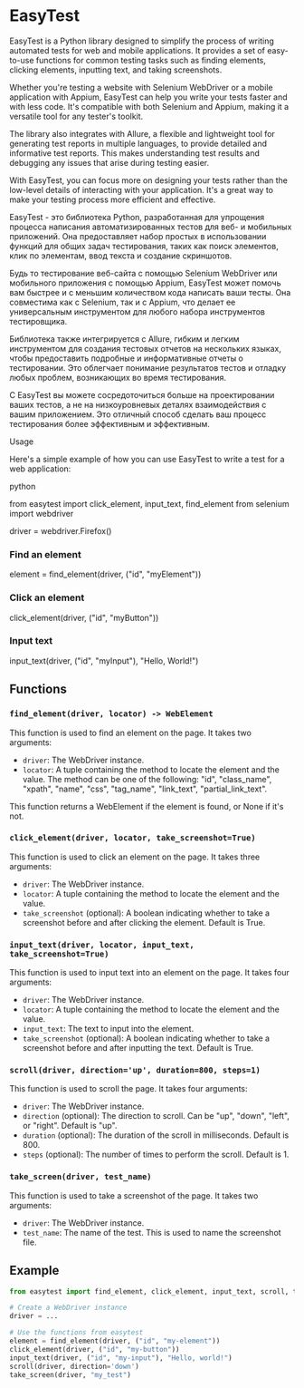 # EasyTest

EasyTest is a Python library designed to simplify the process of writing automated tests for web and mobile applications. It provides a set of easy-to-use functions for common testing tasks such as finding elements, clicking elements, inputting text, and taking screenshots.

Whether you're testing a website with Selenium WebDriver or a mobile application with Appium, EasyTest can help you write your tests faster and with less code. It's compatible with both Selenium and Appium, making it a versatile tool for any tester's toolkit.

The library also integrates with Allure, a flexible and lightweight tool for generating test reports in multiple languages, to provide detailed and informative test reports. This makes understanding test results and debugging any issues that arise during testing easier.

With EasyTest, you can focus more on designing your tests rather than the low-level details of interacting with your application. It's a great way to make your testing process more efficient and effective.

EasyTest - это библиотека Python, разработанная для упрощения процесса написания автоматизированных тестов для веб- и мобильных приложений. Она предоставляет набор простых в использовании функций для общих задач тестирования, таких как поиск элементов, клик по элементам, ввод текста и создание скриншотов.

Будь то тестирование веб-сайта с помощью Selenium WebDriver или мобильного приложения с помощью Appium, EasyTest может помочь вам быстрее и с меньшим количеством кода написать ваши тесты. Она совместима как с Selenium, так и с Appium, что делает ее универсальным инструментом для любого набора инструментов тестировщика.

Библиотека также интегрируется с Allure, гибким и легким инструментом для создания тестовых отчетов на нескольких языках, чтобы предоставить подробные и информативные отчеты о тестировании. Это облегчает понимание результатов тестов и отладку любых проблем, возникающих во время тестирования.

С EasyTest вы можете сосредоточиться больше на проектировании ваших тестов, а не на низкоуровневых деталях взаимодействия с вашим приложением. Это отличный способ сделать ваш процесс тестирования более эффективным и эффективным.

Usage

Here's a simple example of how you can use EasyTest to write a test for a web application:

python

from easytest import click_element, input_text, find_element
from selenium import webdriver

driver = webdriver.Firefox()

### Find an element
element = find_element(driver, ("id", "myElement"))

### Click an element
click_element(driver, ("id", "myButton"))

### Input text
input_text(driver, ("id", "myInput"), "Hello, World!")

## Functions

### `find_element(driver, locator) -> WebElement`

This function is used to find an element on the page. It takes two arguments:

- `driver`: The WebDriver instance.
- `locator`: A tuple containing the method to locate the element and the value. The method can be one of the following: "id", "class_name", "xpath", "name", "css", "tag_name", "link_text", "partial_link_text".

This function returns a WebElement if the element is found, or None if it's not.

### `click_element(driver, locator, take_screenshot=True)`

This function is used to click an element on the page. It takes three arguments:

- `driver`: The WebDriver instance.
- `locator`: A tuple containing the method to locate the element and the value.
- `take_screenshot` (optional): A boolean indicating whether to take a screenshot before and after clicking the element. Default is True.

### `input_text(driver, locator, input_text, take_screenshot=True)`

This function is used to input text into an element on the page. It takes four arguments:

- `driver`: The WebDriver instance.
- `locator`: A tuple containing the method to locate the element and the value.
- `input_text`: The text to input into the element.
- `take_screenshot` (optional): A boolean indicating whether to take a screenshot before and after inputting the text. Default is True.

### `scroll(driver, direction='up', duration=800, steps=1)`

This function is used to scroll the page. It takes four arguments:

- `driver`: The WebDriver instance.
- `direction` (optional): The direction to scroll. Can be "up", "down", "left", or "right". Default is "up".
- `duration` (optional): The duration of the scroll in milliseconds. Default is 800.
- `steps` (optional): The number of times to perform the scroll. Default is 1.

### `take_screen(driver, test_name)`

This function is used to take a screenshot of the page. It takes two arguments:

- `driver`: The WebDriver instance.
- `test_name`: The name of the test. This is used to name the screenshot file.


## Example
```python
from easytest import find_element, click_element, input_text, scroll, take_screen

# Create a WebDriver instance
driver = ...

# Use the functions from easytest
element = find_element(driver, ("id", "my-element"))
click_element(driver, ("id", "my-button"))
input_text(driver, ("id", "my-input"), "Hello, world!")
scroll(driver, direction='down')
take_screen(driver, "my_test")
```